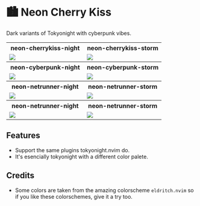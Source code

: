 # 🏙 Neon Cherry Kiss

Dark variants of Tokyonight with cyberpunk vibes.

<table width="100%">
  <tr>
    <th>neon-cherrykiss-night</th>
    <th>neon-cherrykiss-storm</th>
  </tr>
  <tr>
    <td width="50%">
      <img src="https://github.com/user-attachments/assets/be51d61f-e9aa-4e39-b0f6-6a686ae78e73" />
    </td>
    <td width="50%">
      <img src="https://github.com/user-attachments/assets/cbb67e7f-e8a8-4afa-b15d-c15392c84c4e" />
    </td>
  </tr>
  <tr>
    <th>neon-cyberpunk-night</th>
    <th>neon-cyberpunk-storm</th>
  </tr>
  <tr>
    <td width="50%">
      <img src="https://github.com/user-attachments/assets/435341be-0e13-4711-8e2b-5f68562830a1" />
    </td>
    <td width="50%">
      <img src="https://github.com/user-attachments/assets/e9582c36-b9ff-4a69-a8fc-4f004d5c0b11" />
    </td>
  </tr>
  <tr>
    <th>neon-netrunner-night</th>
    <th>neon-netrunner-storm</th>
  </tr>  
  <tr>
    <td width="50%">
      <img src="https://github.com/user-attachments/assets/4f57bc36-62e5-488c-a6c8-69631a73c113" />
    </td>
    <td width="50%">
      <img src="https://github.com/user-attachments/assets/04d42c5a-023b-4ab6-bac9-4788cd32b950" />
    </td>
  </tr>
    <tr>
    <th>neon-netrunner-night</th>
    <th>neon-netrunner-storm</th>
  </tr>  
  <tr>
    <td width="50%">
      <img src="https://github.com/user-attachments/assets/118bc820-b53a-4d34-9417-04be3190f9ef" />
    </td>
    <td width="50%">
      <img src="https://github.com/user-attachments/assets/c163f589-efba-4607-84d2-57d195da0407" />
    </td>
  </tr>
</table>

## Features
* Support the same plugins tokyonight.nvim do.
* It's esencially tokyonight with a different color palete.

## Credits
* Some colors are taken from the amazing colorscheme `eldritch.nvim` so if you like these colorschemes, give it a try too.
